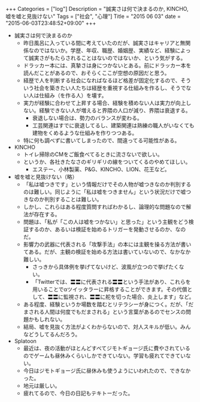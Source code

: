 +++
Categories = ["log"]
Description = "誠実さは何で決まるのか, KINCHO, 嘘を嘘と見抜けない"
Tags = ["社会", "心理"]
Title = "2015 06 03"
date = "2015-06-03T23:48:52+09:00"
+++

* 誠実さは何で決まるのか
	* 昨日風呂に入っている間に考えていたのだが、誠実さはキャリアと無関係なのではないか。学歴、年収、職歴、婚姻歴、実績など、経験によって誠実さがもたらされることはないのではないか、という気がする。
	* ドラッカー本には、真摯さは身につかないとある。前にドラッカー本を読んだことがあるので、おそらくここが空想の原因だと思う。
	* 経歴で人を判断する社会になればなるほど格差が固定化するので、そういう社会を築きたい人たちは経歴を重視する仕組みを作るし、そうでない人は仕組み（を作る人）を壊す。
	* 実力が経験に合わせて上昇する場合、経験を積めない人は実力が向上しない。経験できない人が増えると界隈の人口が減り、界隈は衰退する。
		* 衰退しない場合は、勢力のバランスが変わる。
		* 工芸関連はすでに衰退してるし、建築関連は熟練の職人がいなくても建物をくめるような仕組みを作りつつある。
	* 特に何も調べずに書いてしまったので、間違ってる可能性がある。
* KINCHO
	* トイレ掃除のCMをご飯食べてるときに流さないで欲しい。
	* というか、各社きたなさのギリギリの線をついてくるのやめてほしい。
		* エステー、小林製薬、P&G、KINCHO、LION、花王など。
* 嘘を嘘と見抜けない（略）
	* 「私は嘘つきです」という情報だけでその人物が嘘つきなのか判別するのは難しい。同じように「私は嘘をつきません」という状況だけで嘘つきなのか判別することは難しい。
	* しかし、これらはある程度質問すればわかるし、論理的な問題なので解法が存在する。
	* 問題は、「私が「この人は嘘をつかない」と思った」という主観をどう検証するのか、あるいは検証を始めるトリガーを発動させるのか、なのだ。
	* 影響力の武器に代表される「攻撃手法」の本には主観を操る方法が書いてある。だが、主観の検証を始める方法は書いていないので、なかなか難しい。
		* さっきから具体例を挙げてないけど、波風が立つので挙げたくない。
		* 「Twitterでは、〓〓に代表される〓〓という手法があり、これらを用いることでαツイッタラーに昇格することができます。その代償として、〓〓に監視され、〓〓に舵を切った場合、炎上します」など。
	* ある程度、経験というか場数を踏むとリテラシーが身につく。だが、「だまされる人間は何度でもだまされる」という言葉があるのでセンスの問題かもしれない。
	* 結局、嘘を見抜く方法がよくわからないので、対人スキルが低い。みんなどうしてるんだろう。
* Splatoon
	* 最近は、夜の活動がほとんどすべてジモトギョージ氏に費やされているのでゲームも昼休みくらいしかできていない。学習も疲れてできていない。
	* 今日はジモトギョージ氏に昼休みも使うようにいわれたので、できなかった。
	* 地元は厳しい。
	* 疲れてるので、今日の日記もテキトーだった。